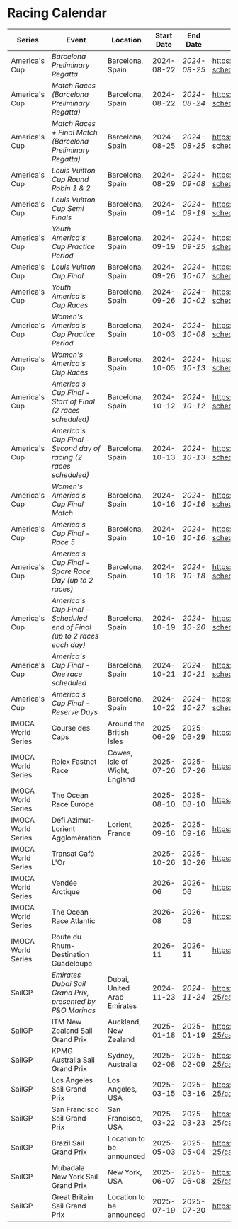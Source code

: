 # Racing Calendar

| Series | Event | Location | Start Date | End Date | URL |
|---|---|---|---|---|---|
| America's Cup | *Barcelona Preliminary Regatta* | Barcelona, Spain | 2024-08-22 | *2024-08-25* | https://www.americascup.com/en/ac37-schedule |
| America's Cup | *Match Races (Barcelona Preliminary Regatta)* | Barcelona, Spain | 2024-08-22 | *2024-08-24* | https://www.americascup.com/en/ac37-schedule |
| America's Cup | *Match Races + Final Match (Barcelona Preliminary Regatta)* | Barcelona, Spain | 2024-08-25 | *2024-08-25* | https://www.americascup.com/en/ac37-schedule |
| America's Cup | *Louis Vuitton Cup Round Robin 1 & 2* | Barcelona, Spain | 2024-08-29 | *2024-09-08* | https://www.americascup.com/en/ac37-schedule |
| America's Cup | *Louis Vuitton Cup Semi Finals* | Barcelona, Spain | 2024-09-14 | *2024-09-19* | https://www.americascup.com/en/ac37-schedule |
| America's Cup | *Youth America's Cup Practice Period* | Barcelona, Spain | 2024-09-19 | *2024-09-25* | https://www.americascup.com/en/ac37-schedule |
| America's Cup | *Louis Vuitton Cup Final* | Barcelona, Spain | 2024-09-26 | *2024-10-07* | https://www.americascup.com/en/ac37-schedule |
| America's Cup | *Youth America's Cup Races* | Barcelona, Spain | 2024-09-26 | *2024-10-02* | https://www.americascup.com/en/ac37-schedule |
| America's Cup | *Women's America's Cup Practice Period* | Barcelona, Spain | 2024-10-03 | *2024-10-08* | https://www.americascup.com/en/ac37-schedule |
| America's Cup | *Women's America's Cup Races* | Barcelona, Spain | 2024-10-05 | *2024-10-13* | https://www.americascup.com/en/ac37-schedule |
| America's Cup | *America's Cup Final - Start of Final (2 races scheduled)* | Barcelona, Spain | 2024-10-12 | *2024-10-12* | https://www.americascup.com/en/ac37-schedule |
| America's Cup | *America's Cup Final - Second day of racing (2 races scheduled)* | Barcelona, Spain | 2024-10-13 | *2024-10-13* | https://www.americascup.com/en/ac37-schedule |
| America's Cup | *Women's America's Cup Final Match* | Barcelona, Spain | 2024-10-16 | *2024-10-16* | https://www.americascup.com/en/ac37-schedule |
| America's Cup | *America's Cup Final - Race 5* | Barcelona, Spain | 2024-10-16 | *2024-10-16* | https://www.americascup.com/en/ac37-schedule |
| America's Cup | *America's Cup Final - Spare Race Day (up to 2 races)* | Barcelona, Spain | 2024-10-18 | *2024-10-18* | https://www.americascup.com/en/ac37-schedule |
| America's Cup | *America's Cup Final - Scheduled end of Final (up to 2 races each day)* | Barcelona, Spain | 2024-10-19 | *2024-10-20* | https://www.americascup.com/en/ac37-schedule |
| America's Cup | *America's Cup Final - One race scheduled* | Barcelona, Spain | 2024-10-21 | *2024-10-21* | https://www.americascup.com/en/ac37-schedule |
| America's Cup | *America's Cup Final - Reserve Days* | Barcelona, Spain | 2024-10-22 | *2024-10-27* | https://www.americascup.com/en/ac37-schedule |
| IMOCA World Series | Course des Caps | Around the British Isles | 2025-06-29 | 2025-06-29 | https://www.imoca |
| IMOCA World Series | Rolex Fastnet Race | Cowes, Isle of Wight, England | 2025-07-26 | 2025-07-26 | https://www.imoca |
| IMOCA World Series | The Ocean Race Europe |  | 2025-08-10 | 2025-08-10 | https://www.imoca |
| IMOCA World Series | Défi Azimut-Lorient Agglomération | Lorient, France | 2025-09-16 | 2025-09-16 | https://www.imoca |
| IMOCA World Series | Transat Café L'Or |  | 2025-10-26 | 2025-10-26 | https://www.imoca |
| IMOCA World Series | Vendée Arctique |  | 2026-06 | 2026-06 | https://www.imoca |
| IMOCA World Series | The Ocean Race Atlantic |  | 2026-08 | 2026-08 | https://www.imoca |
| IMOCA World Series | Route du Rhum-Destination Guadeloupe |  | 2026-11 | 2026-11 | https://www.imoca |
| SailGP | *Emirates Dubai Sail Grand Prix, presented by P&O Marinas* | Dubai, United Arab Emirates | 2024-11-23 | *2024-11-24* | https://sailgp.com/general/24-25/calendar |
| SailGP | ITM New Zealand Sail Grand Prix | Auckland, New Zealand | 2025-01-18 | 2025-01-19 | https://sailgp.com/general/24-25/calendar |
| SailGP | KPMG Australia Sail Grand Prix | Sydney, Australia | 2025-02-08 | 2025-02-09 | https://sailgp.com/general/24-25/calendar |
| SailGP | Los Angeles Sail Grand Prix | Los Angeles, USA | 2025-03-15 | 2025-03-16 | https://sailgp.com/general/24-25/calendar |
| SailGP | San Francisco Sail Grand Prix | San Francisco, USA | 2025-03-22 | 2025-03-23 | https://sailgp.com/general/24-25/calendar |
| SailGP | Brazil Sail Grand Prix | Location to be announced | 2025-05-03 | 2025-05-04 | https://sailgp.com/general/24-25/calendar |
| SailGP | Mubadala New York Sail Grand Prix | New York, USA | 2025-06-07 | 2025-06-08 | https://sailgp.com/general/24-25/calendar |
| SailGP | Great Britain Sail Grand Prix | Location to be announced | 2025-07-19 | 2025-07-20 | https://sailgp.com/